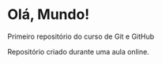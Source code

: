 # Olá, Mundo!
 Primeiro repositório do curso de Git e GitHub

Repositório criado durante uma aula online.